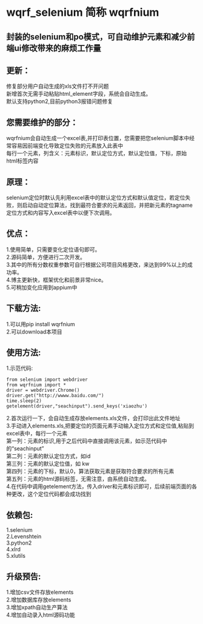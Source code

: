 # wqrf_selenium 简称 wqrfnium
封装的selenium和po模式，可自动维护元素和减少前端ui修改带来的麻烦工作量  
---------
## 更新：
  修复部分用户自动生成的xls文件打不开问题  
  新增首次无需手动粘贴html_element字段，系统会自动生成。  
  默认支持python2,目前python3报错问题修复
## 您需要维护的部分：  
  wqrfnium会自动生成一个excel表,并打印表位置，您需要把您selenium脚本中经常容易因前端变化导致定位失败的元素放入此表中  
  每行一个元素，列含义：元素标识，默认定位方式，默认定位值，下标，原始html标签内容   
## 原理：  
  selenium定位时默认先利用excel表中的默认定位方式和默认值定位，若定位失败，则启动自动定位算法，找到最符合要求的元素返回，并把新元素的tagname定位方式和内容写入excel表中以便下次调用。  
## 优点：
  1.使用简单，只需要变化定位语句即可。  
  2.源码简单，方便进行二次开发。  
  3.其中的所有分数权重参数可自行根据公司项目风格更改，来达到99%以上的成功率。  
  4.博主更新快，框架优化和前景非常nice。  
  5.可稍加变化应用到appium中  
## 下载方法:  
  1.可以用pip install wqrfnium  
  2.可以download本项目
## 使用方法:  
  1.示范代码:
  
    from selenium import webdriver
    from wqrfnium import *
    driver = webdriver.Chrome()
    driver.get("http://wwww.baidu.com/")
    time.sleep(2)
    getelement(driver,"seachinput").send_keys('xiaozhu')
  2.首次运行一下，会自动生成存放elements.xls文件，会打印出此文件地址  
  3.手动进入elements.xls,把要定位的页面元素手动输入定位方式和定位值,粘贴到excel表中，每行一个元素  
    第一列：元素的标识,用于之后代码中直接调用该元素，如示范代码中的“seachinput”  
    第二列：元素的默认定位方式，如id  
    第三列：元素的默认定位值，如 kw  
    第四列：元素的下标，默认0，算法获取元素是获取符合要求的所有元素    
    第五列：元素的html源码标签，无需注意，由系统自动生成。  
  4.在代码中调用getelement方法，传入driver和元素标识即可，后续前端页面的各种更改，这个定位代码都会成功找到  
## 依赖包:  
  1.selenium  
  2.Levenshtein  
  3.python2  
  4.xlrd  
  5.xlutils  
## 升级预告:  
  1.增加csv文件存放elements  
  2.增加数据库存放elements  
  3.增加xpath自动生产算法  
  4.增加自动录入html源码功能  
